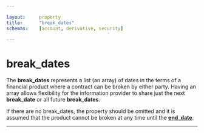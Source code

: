 ```yaml
---

layout:     property
title:      "break_dates"
schemas:    [account, derivative, security]

---
```


# break_dates
The **break_dates** represents a list (an array) of dates in the terms of a financial product where a contract can be broken by either party. Having an array allows flexibility for the information provider to share just the next **break_date** or all future **break_dates**.

If there are no break_dates, the property should be omitted and it is assumed that the product cannot be broken at any time until the [**end_date**][end].

---
[end]: https://github.com/suadelabs/fire/blob/master/documentation/end_date.md
